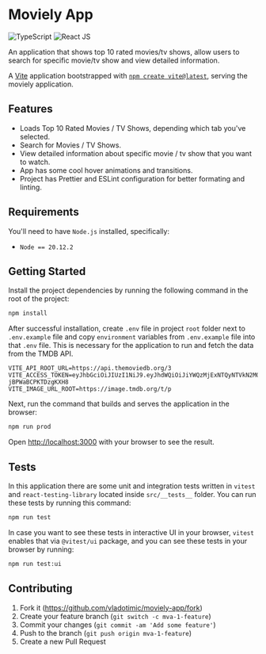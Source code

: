 # Moviely App

![TypeScript](https://img.shields.io/badge/TypeScript-007ACC?style=for-the-badge&logo=typescript&logoColor=white)
![React JS](https://img.shields.io/badge/React-20232A?style=for-the-badge&logo=react&logoColor=61DAFB)

An application that shows top 10 rated movies/tv shows, allow users to search for specific movie/tv show and view detailed information.

A [Vite](https://vitejs.dev/) application bootstrapped with [`npm create vite@latest`](https://vitejs.dev/guide/#scaffolding-your-first-vite-project), serving the moviely application.

## Features

- Loads Top 10 Rated Movies / TV Shows, depending which tab you've selected.
- Search for Movies / TV Shows.
- View detailed information about specific movie / tv show that you want to watch.
- App has some cool hover animations and transitions.
- Project has Prettier and ESLint configuration for better formating and linting.

## Requirements

You'll need to have `Node.js` installed, specifically:

- `Node == 20.12.2`

## Getting Started

Install the project dependencies by running the following command in the root of the project:

```bash
npm install
```

After successful installation, create `.env` file in project `root` folder next to `.env.example` file and copy `environment` variables from `.env.example` file into that `.env` file. This is necessary for the application to run and fetch the data from the TMDB API.

```.env
VITE_API_ROOT_URL=https://api.themoviedb.org/3
VITE_ACCESS_TOKEN=eyJhbGciOiJIUzI1NiJ9.eyJhdWQiOiJiYWQzMjExNTQyNTVkN2M0YjU2N2ZjZDk1ODlkNGRlZSIsInN1YiI6IjYwOGMwNDJjNWI0ZmVkMDA0MWUzNTc1NiIsInNjb3BlcyI6WyJhcGlfcmVhZCJdLCJ2ZXJzaW9uIjoxfQ.gQD1PaKyE7obHLo_3asYWCuGI-jBPWaBCPKTDzgKXH8
VITE_IMAGE_URL_ROOT=https://image.tmdb.org/t/p
```

Next, run the command that builds and serves the application in the browser:

```bash
npm run prod
```

Open [http://localhost:3000](http://localhost:3000) with your browser to see the result.

## Tests

In this application there are some unit and integration tests written in `vitest` and `react-testing-library` located inside `src/__tests__` folder. You can run these tests by running this command:

```bash
npm run test
```

In case you want to see these tests in interactive UI in your browser, `vitest` enables that via `@vitest/ui` package, and you can see these tests in your browser by running:

```bash
npm run test:ui
```

## Contributing

1. Fork it (<https://github.com/vladotimic/moviely-app/fork>)
2. Create your feature branch (`git switch -c mva-1-feature`)
3. Commit your changes (`git commit -am 'Add some feature'`)
4. Push to the branch (`git push origin mva-1-feature`)
5. Create a new Pull Request
